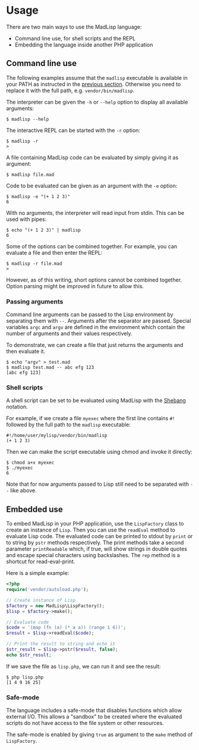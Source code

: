 # Usage

There are two main ways to use the MadLisp language:

- Command line use, for shell scripts and the REPL
- Embedding the language inside another PHP application

## Command line use

The following examples assume that the `madlisp` executable is available in your PATH as instructed in the [previous section](/getting-started). Otherwise you need to replace it with the full path, e.g. `vendor/bin/madlisp`.

The interpreter can be given the `-h` or `--help` option to display all available arguments:

```text
$ madlisp --help
```

The interactive REPL can be started with the `-r` option:

```text
$ madlisp -r
>
```

A file containing MadLisp code can be evaluated by simply giving it as argument:

```text
$ madlisp file.mad
```

Code to be evaluated can be given as an argument with the `-e` option:

```text
$ madlisp -e "(+ 1 2 3)"
6
```

With no arguments, the interpreter will read input from stdin. This can be used with pipes:

```text
$ echo "(+ 1 2 3)" | madlisp
6
```

Some of the options can be combined together. For example, you can evaluate a file and then enter the REPL:

```text
$ madlisp -r file.mad
>
```

However, as of this writing, short options cannot be combined together. Option parsing might be improved in future to allow this.

### Passing arguments

Command line arguments can be passed to the Lisp environment by separating them with `--`. Arguments after the separator are passed. Special variables `argc` and `argv` are defined in the environment which contain the number of arguments and their values respectively.

To demonstrate, we can create a file that just returns the arguments and then evaluate it.

```text
$ echo "argv" > test.mad
$ madlisp test.mad -- abc efg 123
[abc efg 123]
```

### Shell scripts

A shell script can be set to be evaluated using MadLisp with the [Shebang](https://en.wikipedia.org/wiki/Shebang_%28Unix%29) notation.

For example, if we create a file `myexec` where the first line contains `#!` followed by the full path to the `madlisp` executable:

```text
#!/home/user/mylisp/vendor/bin/madlisp
(+ 1 2 3)
```

Then we can make the script executable using chmod and invoke it directly:

```text
$ chmod a+x myexec
$ ./myexec
6
```

Note that for now arguments passed to Lisp still need to be separated with `--` like above.

## Embedded use

To embed MadLisp in your PHP application, use the `LispFactory` class to create an instance of `Lisp`. Then you can use the `readEval` method to evaluate Lisp code. The evaluated code can be printed to stdout by `print` or to string by `pstr` methods respectively. The print methods take a second parameter `printReadable` which, if true, will show strings in double quotes and escape special characters using backslashes. The `rep` method is a shortcut for read-eval-print.

Here is a simple example:

```php
<?php
require('vendor/autoload.php');

// Create instance of Lisp
$factory = new MadLisp\LispFactory();
$lisp = $factory->make();

// Evaluate code
$code = '(map (fn (a) (* a a)) (range 1 6))';
$result = $lisp->readEval($code);

// Print the result to string and echo it
$str_result = $lisp->pstr($result, false);
echo $str_result;
```

If we save the file as `lisp.php`, we can run it and see the result:

```text
$ php lisp.php
[1 4 9 16 25]
```

### Safe-mode

The language includes a safe-mode that disables functions which allow external I/O. This allows a "sandbox" to be created where the evaluated scripts do not have access to the file system or other resources.

The safe-mode is enabled by giving `true` as argument to the `make` method of `LispFactory`.
